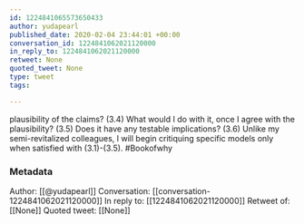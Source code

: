 ```yaml
---
id: 1224841065573650433
author: yudapearl
published_date: 2020-02-04 23:44:01 +00:00
conversation_id: 1224841062021120000
in_reply_to: 1224841062021120000
retweet: None
quoted_tweet: None
type: tweet
tags:

---
```


plausibility of the claims? (3.4) What would I do with it, once I agree with the plausibility? (3.5) Does it have any testable implications? (3.6) Unlike my semi-revitalized colleagues, I will begin critiquing specific models only when satisfied with (3.1)-(3.5). #Bookofwhy

### Metadata

Author: [[@yudapearl]]
Conversation: [[conversation-1224841062021120000]]
In reply to: [[1224841062021120000]]
Retweet of: [[None]]
Quoted tweet: [[None]]
